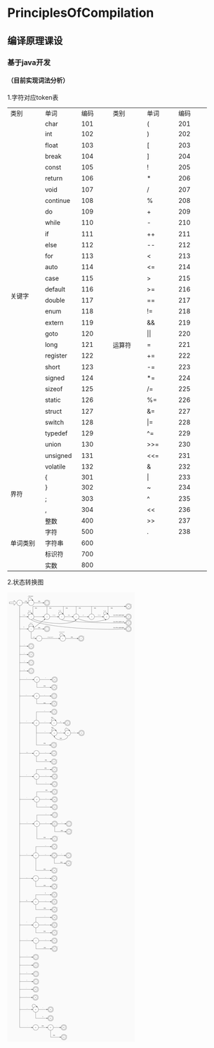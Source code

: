 # PrinciplesOfCompilation
## 编译原理课设

### 基于java开发
#### （目前实现词法分析）
  
1.字符对应token表

<table border=0 cellpadding=0 cellspacing=0 width=456 style='border-collapse:
 collapse;table-layout:fixed;width:341pt'>
 <col width=87 style='mso-width-source:userset;mso-width-alt:2773;width:65pt'>
 <col width=71 span=2 style='width:53pt'>
 <col width=85 style='mso-width-source:userset;mso-width-alt:2730;width:64pt'>
 <col width=71 span=2 style='width:53pt'>
 <tr height=20 style='height:15.0pt'>
  <td height=20 class=xl63 width=87 style='height:15.0pt;width:65pt'>类别</td>
  <td class=xl63 width=71 style='width:53pt'>单词</td>
  <td class=xl63 width=71 style='width:53pt'>编码</td>
  <td class=xl63 width=85 style='width:64pt'>类别</td>
  <td class=xl63 width=71 style='width:53pt'>单词</td>
  <td class=xl63 width=71 style='width:53pt'>编码</td>
 </tr>
 <tr height=20 style='height:15.0pt'>
  <td rowspan=32 height=640 class=xl63 style='height:480.0pt'>关键字</td>
  <td>char</td>
  <td class=xl63>101</td>
  <td rowspan=41 class=xl63>运算符</td>
  <td>(</td>
  <td class=xl63>201</td>
 </tr>
 <tr height=20 style='height:15.0pt'>
  <td height=20 style='height:15.0pt'>int</td>
  <td class=xl63>102</td>
  <td>)</td>
  <td class=xl63>202</td>
 </tr>
 <tr height=20 style='height:15.0pt'>
  <td height=20 style='height:15.0pt'>float</td>
  <td class=xl63>103</td>
  <td>[</td>
  <td class=xl63>203</td>
 </tr>
 <tr height=20 style='height:15.0pt'>
  <td height=20 style='height:15.0pt'>break</td>
  <td class=xl63>104</td>
  <td>]</td>
  <td class=xl63>204</td>
 </tr>
 <tr height=20 style='height:15.0pt'>
  <td height=20 style='height:15.0pt'>const</td>
  <td class=xl63>105</td>
  <td>!</td>
  <td class=xl63>205</td>
 </tr>
 <tr height=20 style='height:15.0pt'>
  <td height=20 style='height:15.0pt'>return</td>
  <td class=xl63>106</td>
  <td>*</td>
  <td class=xl63>206</td>
 </tr>
 <tr height=20 style='height:15.0pt'>
  <td height=20 style='height:15.0pt'>void</td>
  <td class=xl63>107</td>
  <td>/</td>
  <td class=xl63>207</td>
 </tr>
 <tr height=20 style='height:15.0pt'>
  <td height=20 style='height:15.0pt'>continue<span
  style='mso-spacerun:yes'> </span></td>
  <td class=xl63>108</td>
  <td>%</td>
  <td class=xl63>208</td>
 </tr>
 <tr height=20 style='height:15.0pt'>
  <td height=20 style='height:15.0pt'>do</td>
  <td class=xl63>109</td>
  <td>+</td>
  <td class=xl63>209</td>
 </tr>
 <tr height=20 style='height:15.0pt'>
  <td height=20 style='height:15.0pt'>while<span
  style='mso-spacerun:yes'> </span></td>
  <td class=xl63>110</td>
  <td>-</td>
  <td class=xl63>210</td>
 </tr>
 <tr height=20 style='height:15.0pt'>
  <td height=20 style='height:15.0pt'>if</td>
  <td class=xl63>111</td>
  <td>++</td>
  <td class=xl63>211</td>
 </tr>
 <tr height=20 style='height:15.0pt'>
  <td height=20 style='height:15.0pt'>else</td>
  <td class=xl63>112</td>
  <td>--</td>
  <td class=xl63>212</td>
 </tr>
 <tr height=20 style='height:15.0pt'>
  <td height=20 style='height:15.0pt'>for</td>
  <td class=xl63>113</td>
  <td>&lt;</td>
  <td class=xl63>213</td>
 </tr>
 <tr height=20 style='height:15.0pt'>
  <td height=20 style='height:15.0pt'>auto</td>
  <td class=xl63>114</td>
  <td>&lt;=</td>
  <td class=xl63>214</td>
 </tr>
 <tr height=20 style='height:15.0pt'>
  <td height=20 style='height:15.0pt'>case</td>
  <td class=xl63>115</td>
  <td>&gt;</td>
  <td class=xl63>215</td>
 </tr>
 <tr height=20 style='height:15.0pt'>
  <td height=20 style='height:15.0pt'>default</td>
  <td class=xl63>116</td>
  <td>&gt;=</td>
  <td class=xl63>216</td>
 </tr>
 <tr height=20 style='height:15.0pt'>
  <td height=20 style='height:15.0pt'>double</td>
  <td class=xl63>117</td>
  <td>==</td>
  <td class=xl63>217</td>
 </tr>
 <tr height=20 style='height:15.0pt'>
  <td height=20 style='height:15.0pt'>enum</td>
  <td class=xl63>118</td>
  <td>!=</td>
  <td class=xl63>218</td>
 </tr>
 <tr height=20 style='height:15.0pt'>
  <td height=20 style='height:15.0pt'>extern</td>
  <td class=xl63>119</td>
  <td>&amp;&amp;</td>
  <td class=xl63>219</td>
 </tr>
 <tr height=20 style='height:15.0pt'>
  <td height=20 style='height:15.0pt'>goto</td>
  <td class=xl63>120</td>
  <td>||</td>
  <td class=xl63>220</td>
 </tr>
 <tr height=20 style='height:15.0pt'>
  <td height=20 style='height:15.0pt'>long</td>
  <td class=xl63>121</td>
  <td>=</td>
  <td class=xl63>221</td>
 </tr>
 <tr height=20 style='height:15.0pt'>
  <td height=20 style='height:15.0pt'>register<span
  style='mso-spacerun:yes'> </span></td>
  <td class=xl63>122</td>
  <td>+=</td>
  <td class=xl63>222</td>
 </tr>
 <tr height=20 style='height:15.0pt'>
  <td height=20 style='height:15.0pt'>short</td>
  <td class=xl63>123</td>
  <td>-=</td>
  <td class=xl63>223</td>
 </tr>
 <tr height=20 style='height:15.0pt'>
  <td height=20 style='height:15.0pt'>signed</td>
  <td class=xl63>124</td>
  <td>*=</td>
  <td class=xl63>224</td>
 </tr>
 <tr height=20 style='height:15.0pt'>
  <td height=20 style='height:15.0pt'>sizeof</td>
  <td class=xl63>125</td>
  <td>/=</td>
  <td class=xl63>225</td>
 </tr>
 <tr height=20 style='height:15.0pt'>
  <td height=20 style='height:15.0pt'>static</td>
  <td class=xl63>126</td>
  <td>%=</td>
  <td class=xl63>226</td>
 </tr>
 <tr height=20 style='height:15.0pt'>
  <td height=20 style='height:15.0pt'>struct</td>
  <td class=xl63>127</td>
  <td>&amp;=</td>
  <td class=xl63>227</td>
 </tr>
 <tr height=20 style='height:15.0pt'>
  <td height=20 style='height:15.0pt'>switch</td>
  <td class=xl63>128</td>
  <td>|=</td>
  <td class=xl63>228</td>
 </tr>
 <tr height=20 style='height:15.0pt'>
  <td height=20 style='height:15.0pt'>typedef</td>
  <td class=xl63>129</td>
  <td>^=</td>
  <td class=xl63>229</td>
 </tr>
 <tr height=20 style='height:15.0pt'>
  <td height=20 style='height:15.0pt'>union</td>
  <td class=xl63>130</td>
  <td>&gt;&gt;=</td>
  <td class=xl63>230</td>
 </tr>
 <tr height=20 style='height:15.0pt'>
  <td height=20 style='height:15.0pt'>unsigned<span
  style='mso-spacerun:yes'> </span></td>
  <td class=xl63>131</td>
  <td>&lt;&lt;=</td>
  <td class=xl63>231</td>
 </tr>
 <tr height=20 style='height:15.0pt'>
  <td height=20 style='height:15.0pt'>volatile<span
  style='mso-spacerun:yes'> </span></td>
  <td class=xl63>132</td>
  <td>&amp;</td>
  <td class=xl63>232</td>
 </tr>
 <tr height=20 style='height:15.0pt'>
  <td rowspan=4 height=80 class=xl63 style='height:60.0pt'>界符</td>
  <td>{</td>
  <td class=xl63>301</td>
  <td>|</td>
  <td class=xl63>233</td>
 </tr>
 <tr height=20 style='height:15.0pt'>
  <td height=20 style='height:15.0pt'>}</td>
  <td class=xl63>302</td>
  <td>~</td>
  <td class=xl63>234</td>
 </tr>
 <tr height=20 style='height:15.0pt'>
  <td height=20 style='height:15.0pt'>;</td>
  <td class=xl63>303</td>
  <td>^</td>
  <td class=xl63>235</td>
 </tr>
 <tr height=20 style='height:15.0pt'>
  <td height=20 style='height:15.0pt'>,</td>
  <td class=xl63>304</td>
  <td>&lt;&lt;</td>
  <td class=xl63>236</td>
 </tr>
 <tr height=20 style='height:15.0pt'>
  <td rowspan=5 height=100 class=xl63 style='height:75.0pt'>单词类别</td>
  <td>整数</td>
  <td class=xl63>400</td>
  <td>&gt;&gt;</td>
  <td class=xl63>237</td>
 </tr>
 <tr height=20 style='height:15.0pt'>
  <td height=20 style='height:15.0pt'>字符</td>
  <td class=xl63>500</td>
  <td>.</td>
  <td class=xl63>238</td>
 </tr>
 <tr height=20 style='height:15.0pt'>
  <td height=20 style='height:15.0pt'>字符串</td>
  <td class=xl63>600</td>
  <td colspan=2 style='mso-ignore:colspan'></td>
 </tr>
 <tr height=20 style='height:15.0pt'>
  <td height=20 style='height:15.0pt'>标识符</td>
  <td class=xl63>700</td>
  <td colspan=2 style='mso-ignore:colspan'></td>
 </tr>
 <tr height=20 style='height:15.0pt'>
  <td height=20 style='height:15.0pt'>实数</td>
  <td class=xl63>800</td>
  <td colspan=2 style='mso-ignore:colspan'></td>
 </tr>
 <![if supportMisalignedColumns]>
 <tr height=0 style='display:none'>
  <td width=87 style='width:65pt'></td>
  <td width=71 style='width:53pt'></td>
  <td width=71 style='width:53pt'></td>
  <td width=85 style='width:64pt'></td>
  <td width=71 style='width:53pt'></td>
  <td width=71 style='width:53pt'></td>
 </tr>
 <![endif]>
</table>

2.状态转换图

  ![Image text](https://github.com/Lomesome/PrinciplesOfCompilation/blob/master/StateTransitionDiagram.png)
